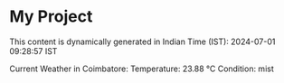 # My Project

This content is dynamically generated in Indian Time (IST): 2024-07-01 09:28:57 IST


Current Weather in Coimbatore:
Temperature: 23.88 °C
Condition: mist

